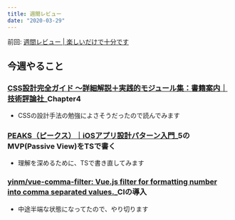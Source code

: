```yaml
---
title: 週間レビュー
date: "2020-03-29"
---
```


前回: [週間レビュー | 楽しいだけで十分です](https://yinm.info/20200322/)

## 今週やること

### [CSS設計完全ガイド ～詳細解説＋実践的モジュール集：書籍案内｜技術評論社](https://gihyo.jp/book/2020/978-4-297-11173-1)_Chapter4
- CSSの設計手法の勉強によさそうだったので読んでみます

### [PEAKS（ピークス）｜iOSアプリ設計パターン入門](https://peaks.cc/books/iOS_architecture)_5のMVP(Passive View)をTSで書く
- 理解を深めるために、TSで書き直してみます

### [yinm/vue-comma-filter: Vue.js filter for formatting number into comma separated values.](https://github.com/yinm/vue-comma-filter)_CIの導入
- 中途半端な状態になってたので、やり切ります


